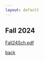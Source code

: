 ```yaml
---
layout: default
---
```


## Fall 2024
[Fall24Sch.pdf](https://github.com/user-attachments/files/16532309/Fall24Sch.pdf)


[back](./)
